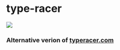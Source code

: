 # type-racer

![](https://sun9-7.userapi.com/c840521/v840521610/83f4c/PVx15iGaltA.jpg)

### Alternative verion of [typeracer.com](https://typeracer.com)
